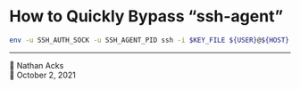 # How to Quickly Bypass “ssh-agent”

```bash
env -u SSH_AUTH_SOCK -u SSH_AGENT_PID ssh -i $KEY_FILE ${USER}@${HOST}
```

- - - -

👤 Nathan Acks  
📅 October 2, 2021
